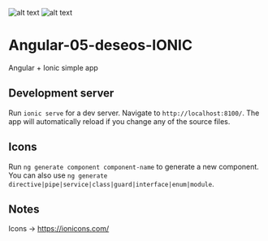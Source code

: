 ![alt text](https://upload.wikimedia.org/wikipedia/commons/thumb/c/cf/Angular_full_color_logo.svg/250px-Angular_full_color_logo.svg.png) ![alt text](https://images.squarespace-cdn.com/content/v1/56b8dfcf62cd94ec072ddb33/1535440308903-C39WYO7CL11ASXAMNCN3/ke17ZwdGBToddI8pDm48kHhlTY0to_qtyxq77jLiHTtZw-zPPgdn4jUwVcJE1ZvWhcwhEtWJXoshNdA9f1qD7T-j82ScS_xjTqFYGqFrT72qZ_E0ELtHpOZiWcSG1QwIMeEVreGuQ8F95X5MZTW1Jw/112731_logo_512x512.png)

# Angular-05-deseos-IONIC
Angular + Ionic simple app


## Development server

Run `ionic serve` for a dev server. Navigate to `http://localhost:8100/`. The app will automatically reload if you change any of the source files.

## Icons

Run `ng generate component component-name` to generate a new component. You can also use `ng generate directive|pipe|service|class|guard|interface|enum|module`.

## Notes

Icons -> https://ionicons.com/
